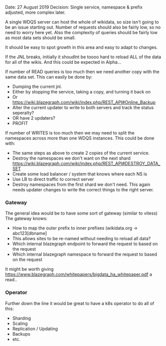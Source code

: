 Date: 27 August 2019
Decision: Single service, namespace & prefix adjusted, more complex later.

A single WDQS server can host the whole of wikidata, so size isn't going to be an
issue starting out.
Number of requests should also be fairly low, so no need to worry here yet.
Also the complexity of queries should be fairly low as most data sets should be small.

It should be easy to spot growth in this area and easy to adapt to changes.

If the JNL breaks, initially it shoudlnt be toooo hard to reload ALL of the data for
all of the wikis. And this could be expected in Alpha...

If number of READ queries is too much then we need another copy with the same data set.
This can easily be done by:
 - Dumping the current jnl.
  - Either by stopping the service, taking a copy, and turning it back on
  - Or https://wiki.blazegraph.com/wiki/index.php/REST_API#Online_Backup
 - Alter the current updater to write to both servers and track the status seperalty?
 - OR have 2 updaters?
 - PROFIT

If number of WRITES is too much then we may need to split the namespaces across
more than one WDQS instances.
This could be done with:
 - The same steps as above to create 2 copies of the current service.
 - Destroy the namespaces we don't want on the next shard https://wiki.blazegraph.com/wiki/index.php/REST_API#DESTROY_DATA_SET
 - Create some load balancer / system that knows where each NS is
 - Use LB to direct traffic to correct server
 - Destroy namespaces from the first shard we don't need.
This again needs updater changes to write the correct things to the right server.

### Gateway
The general idea would be to have some sort of gateway (similar to vitess)
The gateway knows:
 - How to map the outer prefix to inner prefixes (wikidata.org -> abc123[dbname]
  - This allows sites to be re-named without needing to reload all data?
 - Which internal blazegraph endpoint to forward the request to based on the request
 - Which internal blazegraph namespace to forward the request to based on the request

It might be worth giving https://www.blazegraph.com/whitepapers/bigdata_ha_whitepaper.pdf
a read..

### Operator
Further down the line it would be great to have a k8s operator to do all of this:
 - Sharding
 - Scaling
 - Replication / Updating
 - Backups
 - etc.
